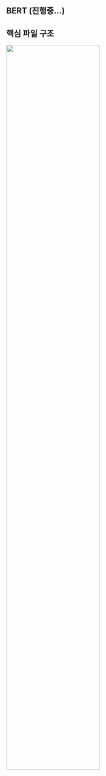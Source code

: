 ## BERT (진행중...)
## 핵심 파일 구조
<img src="https://user-images.githubusercontent.com/79067558/108457590-46a89600-72b6-11eb-9326-1ed8e6cfb535.png" width="70%" height="70%">
